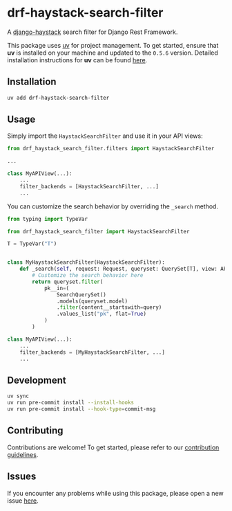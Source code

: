 # drf-haystack-search-filter

A [django-haystack](https://github.com/django-haystack/django-haystack) search filter for Django Rest Framework.

This package uses [uv](https://docs.astral.sh/uv/) for project management. To get started, ensure that **uv** is installed on your machine and updated to the `0.5.6` version. Detailed installation instructions for **uv** can be found [here](https://docs.astral.sh/uv/getting-started/installation/).

## Installation

```bash
uv add drf-haystack-search-filter
```

## Usage

Simply import the `HaystackSearchFilter` and use it in your API views:

```python
from drf_haystack_search_filter.filters import HaystackSearchFilter

...

class MyAPIView(...):
    ...
    filter_backends = [HaystackSearchFilter, ...]
    ...
```

You can customize the search behavior by overriding the `_search` method.

```python
from typing import TypeVar

from drf_haystack_search_filter import HaystackSearchFilter

T = TypeVar("T")


class MyHaystackSearchFilter(HaystackSearchFilter):
    def _search(self, request: Request, queryset: QuerySet[T], view: APIView, query: str) -> QuerySet[T]:
        # Customize the search behavior here
        return queryset.filter(
            pk__in=(
                SearchQuerySet()
                .models(queryset.model)
                .filter(content__startswith=query)
                .values_list("pk", flat=True)
            )
        )

class MyAPIView(...):
    ...
    filter_backends = [MyHaystackSearchFilter, ...]
    ...
```

## Development

```bash
uv sync
uv run pre-commit install --install-hooks
uv run pre-commit install --hook-type=commit-msg
```

## Contributing

Contributions are welcome! To get started, please refer to our [contribution guidelines](https://github.com/stefanofusai/drf-haystack-search-filter/blob/main/CONTRIBUTING.md).

## Issues

If you encounter any problems while using this package, please open a new issue [here](https://github.com/stefanofusai/drf-haystack-search-filter/issues).
